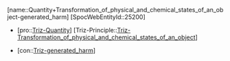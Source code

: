 ﻿---
type: TrizContradiction
aliases:
- Quantity+Transformation_of_physical_and_chemical_states_of_an_object-generated_harm
license: CC BY-SA 4.0
copyright: https://github.com/SpocWeb
IsDeleted: false
IsReadOnly: false
Confidential: public
tags: 
- Triz/Contradiction
---
[name::Quantity+Transformation_of_physical_and_chemical_states_of_an_object-generated_harm]
[SpocWebEntityId::25200]
+ [pro::[Triz-Quantity](tech/Triz/Parameter/Triz-Quantity.md)]
[Triz-Principle::[Triz-Transformation_of_physical_and_chemical_states_of_an_object](tech/Triz/Principle/Triz-Transformation_of_physical_and_chemical_states_of_an_object.md)]
- [con::[Triz-generated_harm](tech/Triz/Parameter/Triz-generated_harm.md)]

